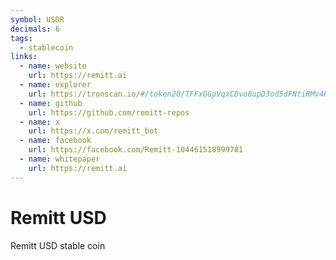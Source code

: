 ```yaml
---
symbol: USDR
decimals: 6
tags:
  - stablecoin
links:
  - name: website
    url: https://remitt.ai
  - name: explorer
    url: https://tronscan.io/#/token20/TFFxGGpVqxCDvo6upD3od5dFNtiRMv4Hc4
  - name: github
    url: https://github.com/remitt-repos
  - name: x
    url: https://x.com/remitt_bot
  - name: facebook
    url: https://facebook.com/Remitt-104461518999781
  - name: whitepaper
    url: https://remitt.ai
---
```


# Remitt USD

Remitt USD stable coin

